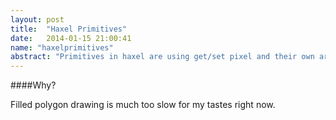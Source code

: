 ```yaml
---
layout: post
title:  "Haxel Primitives"
date:   2014-01-15 21:00:41
name: "haxelprimitives"
abstract: "Primitives in haxel are using get/set pixel and their own array, should look into optimizing using ByteArray"
---
```


####Why?

Filled polygon drawing is much too slow for my tastes right now.